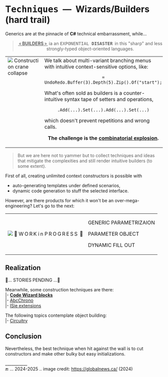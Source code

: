 # T<samp>echniques</samp>&nbsp;&nbsp;&mdash;&nbsp;&nbsp;Wizards/Builders (hard trail)

Generics are at the pinnacle of **C#** technical embarrassment, while...

<blockquote align="center"><ins>&thinsp;«&thinsp;<b>BUILDERS</b>&thinsp;»&thinsp;</ins> ia an <samp>EXPONENTIAL <b>DISASTER</samp></b>&thinsp; in this "sharp" and less strongly-typed object-oriented languages.</blockquote>

<table><tr valign="top"><td width="40%"><picture><img alt="&nbsp;Construction crane collapse" src="https://github.com/Kyriosity/read-write/blob/main/README%2B/_rsc/_img/illus/crane_collapse-CA-2024(globalnews.ca).jpg" /></picture></td><td>
<div>We talk about multi-variant branching menus with intuitive context-sensitive options, like:</div>
 <p align="center"><code>= UndoRedo.Buffer(3).Depth(5).Zip().Of("start");</code></p>
<div>What's often sold as builders is a counter-intuitive syntax tape of setters and operations,</div>
  <p align="center"><code>.Add(...).Set(...).Add(...).Set(...)</code></p>
  <p>which doesn't prevent repetitions and wrong calls.</p>
<p align="center"><b>The challenge is the <ins>combinatorial explosion</ins>.</b></p>
</td></tr></table>

> But we are here not to yammer but to collect techniques and ideas that mitigate the complexities and still render intuitive builders (to some extent).

First of all, creating unlimited context constructors is possible with

+ auto-generating templates under defined scenarios,
+ dynamic code generation to stuff the selected interface.

However, are there products for which it won't be an over-mega-engineering? Let's go to the next:

<table><tr><td><picture><img alt="&nbsp;🚧  W&thinsp;O&thinsp;R&thinsp;K  i&thinsp;n  P&thinsp;R&thinsp;O&thinsp;G&thinsp;R&thinsp;E&thinsp;S&thinsp;S&thinsp; 🐝" src="https://github.com/Kyriosity/read-write/blob/main/README%2B/_rsc/_img/_nav/tiles/_WorkInProgress_200px.jpg" /></picture></td><td>
<p>GENERIC PARAMETRIZAION</p>
<p>PARAMETER OBJECT</p>
<p>DYNAMIC FILL OUT</p>
</td></tr></table>

## Realization

🐝... STORIES PENDING ...🚧

Meanwhile, some construction techniques are there:\
|- [<b>Code Wizard blocks</b>](../../../../src/TuttiFrutti/WizConstr/README.md)\
|- [AbcChrono](../../../parts/AbcChrono)\
|- [ISie extensions](../../../parts/_ext/ISie/README.md)

The following topics contemplate object building:\
|- [Circuitry](../circuitry)

## Conclusion

Nevertheless, the best technique when hit against the wall is to cut constructors and make other bulky but easy initializations.

\___________\
🔚 ... 2024-2025 .. image credit: https://globalnews.ca/ (2024)

